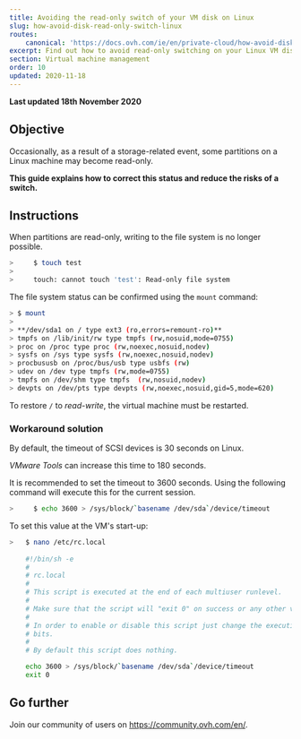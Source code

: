 ```yaml
---
title: Avoiding the read-only switch of your VM disk on Linux
slug: how-avoid-disk-read-only-switch-linux
routes:
    canonical: 'https://docs.ovh.com/ie/en/private-cloud/how-avoid-disk-read-only-switch-linux/'
excerpt: Find out how to avoid read-only switching on your Linux VM disk
section: Virtual machine management
order: 10
updated: 2020-11-18
---
```


**Last updated 18th November 2020**

## Objective

Occasionally, as a result of a storage-related event, some partitions on a Linux machine may become read-only.

**This guide explains how to correct this status and reduce the risks of a switch.**


## Instructions

When partitions are read-only, writing to the file system is no longer possible.

```sh
>     $ touch test
>
>     touch: cannot touch 'test': Read-only file system
```

The file system status can be confirmed using the `mount` command:

```sh
> $ mount
>
> **/dev/sda1 on / type ext3 (ro,errors=remount-ro)**
> tmpfs on /lib/init/rw type tmpfs (rw,nosuid,mode=0755)
> proc on /proc type proc (rw,noexec,nosuid,nodev)
> sysfs on /sys type sysfs (rw,noexec,nosuid,nodev)
> procbususb on /proc/bus/usb type usbfs (rw)
> udev on /dev type tmpfs (rw,mode=0755)
> tmpfs on /dev/shm type tmpfs  (rw,nosuid,nodev)
> devpts on /dev/pts type devpts (rw,noexec,nosuid,gid=5,mode=620)
```

To restore `/` to *read-write*, the virtual machine must be restarted.

### Workaround solution

By default, the timeout of SCSI devices is 30 seconds on Linux.

*VMware Tools* can increase this time to 180 seconds.

It is recommended to set the timeout to 3600 seconds. Using the following command will execute this for the current session.

```sh
>     $ echo 3600 > /sys/block/`basename /dev/sda`/device/timeout
```

To set this value at the VM's start-up:

```sh
>   $ nano /etc/rc.local 
	
	#!/bin/sh -e
	#
	# rc.local
	#
	# This script is executed at the end of each multiuser runlevel.
	#
	# Make sure that the script will "exit 0" on success or any other value on error.
	#
	# In order to enable or disable this script just change the execution
	# bits.
	#
	# By default this script does nothing.

	echo 3600 > /sys/block/`basename /dev/sda`/device/timeout
	exit 0
```

## Go further

Join our community of users on <https://community.ovh.com/en/>.
